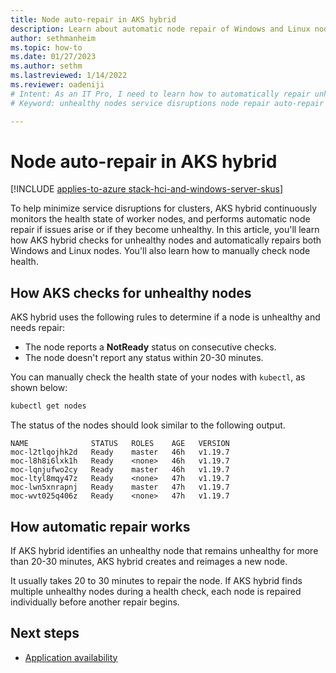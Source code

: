 ```yaml
---
title: Node auto-repair in AKS hybrid
description: Learn about automatic node repair of Windows and Linux nodes in AKS hybrid.
author: sethmanheim
ms.topic: how-to
ms.date: 01/27/2023
ms.author: sethm 
ms.lastreviewed: 1/14/2022
ms.reviewer: oadeniji
# Intent: As an IT Pro, I need to learn how to automatically repair unhealthy nodes in order to avoid service disruptions.
# Keyword: unhealthy nodes service disruptions node repair auto-repair

---
```


# Node auto-repair in AKS hybrid

[!INCLUDE [applies-to-azure stack-hci-and-windows-server-skus](includes/aks-hci-applies-to-skus/aks-hybrid-applies-to-azure-stack-hci-windows-server-sku.md)]

To help minimize service disruptions for clusters, AKS hybrid continuously monitors the health state of worker nodes, and performs automatic node repair if issues arise or if they become unhealthy. In this article, you'll learn how AKS hybrid checks for unhealthy nodes and automatically repairs both Windows and Linux nodes. You'll also learn how to manually check node health.

## How AKS checks for unhealthy nodes

AKS hybrid uses the following rules to determine if a node is unhealthy and needs repair:

- The node reports a **NotReady** status on consecutive checks. 
- The node doesn't report any status within 20-30 minutes.

You can manually check the health state of your nodes with `kubectl`, as shown below:

```powershell
kubectl get nodes
```

The status of the nodes should look similar to the following output.

```Output
NAME              STATUS   ROLES    AGE   VERSION
moc-l2tlqojhk2d   Ready    master   46h   v1.19.7
moc-l8h8i6lxk1h   Ready    <none>   46h   v1.19.7
moc-lqnjufwo2cy   Ready    master   46h   v1.19.7
moc-ltyl8mqy47z   Ready    <none>   47h   v1.19.7
moc-lwn5xnrapnj   Ready    master   47h   v1.19.7
moc-wvt025q406z   Ready    <none>   47h   v1.19.7
```

## How automatic repair works

If AKS hybrid identifies an unhealthy node that remains unhealthy for more than 20-30 minutes, AKS hybrid creates and reimages a new node. 

It usually takes 20 to 30 minutes to repair the node. If AKS hybrid finds multiple unhealthy nodes during a health check, each node is repaired individually before another repair begins.

## Next steps

- [Application availability](./app-availability.md)

